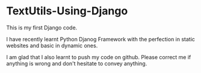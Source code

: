 # TextUtils-Using-Django
This is my first Django code.

I have recently learnt Python Djanog Framework with the perfection in static websites and basic in dynamic ones.

I am glad that I also learnt to push my code on github.
Please correct me if anything is wrong and don't hesitate to convey anything.
